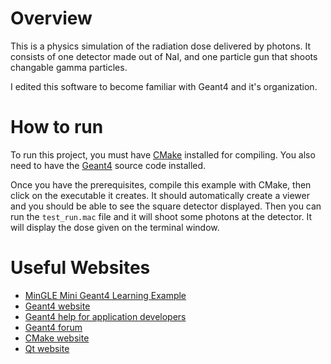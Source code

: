 # Overview


This is a physics simulation of the radiation dose delivered by photons. It consists of one detector made out of NaI, and one particle gun that shoots changable gamma particles. 

I edited this software to become familiar with Geant4 and it's organization. 
# How to run

To run this project, you must have [CMake](https://cmake.org/) installed for compiling. You also need to have the [Geant4](https://geant4.web.cern.ch/) source code installed.

Once you have the prerequisites, compile this example with CMake, then click on the executable it creates. It should automatically create a viewer and you should be able to see the square detector displayed. Then you can run the `test_run.mac` file and it will shoot some photons at the detector. It will display the dose given on the terminal window. 

 

# Useful Websites

- [MinGLE Mini Geant4 Learning Example](https://github.com/jintonic/mingle)
- [Geant4 website](https://geant4.web.cern.ch/)
- [Geant4 help for application developers](https://geant4-userdoc.web.cern.ch/UsersGuides/ForApplicationDeveloper/html/index.html)
- [Geant4 forum](https://geant4-forum.web.cern.ch/)
- [CMake website](https://cmake.org/)
- [Qt website](https://www.qt.io/)


